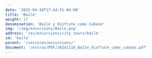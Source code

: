 ```yaml
---
date: '2025-04-16T17:44:51-04:00'
title: 'Baile'
weight: 17
denomination: 'Baile y Disfrute como Cubano'
img: '/img/excursions/Baile.png'
address: '/es/excursions/city_tours/baile'
id: 'baile'
parent: '/services/excursions/'
document: '/extras/PDF/20241118_Baile_disfrute_como_cubano.pdf'
---
```

